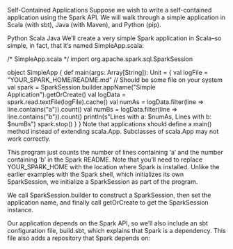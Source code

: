Self-Contained Applications
Suppose we wish to write a self-contained application using the Spark API. We will walk through a simple application in Scala (with sbt), Java (with Maven), and Python (pip).

Python
Scala
Java
We’ll create a very simple Spark application in Scala–so simple, in fact, that it’s named SimpleApp.scala:

/* SimpleApp.scala */
import org.apache.spark.sql.SparkSession

object SimpleApp {
def main(args: Array[String]): Unit = {
val logFile = "YOUR_SPARK_HOME/README.md" // Should be some file on your system
val spark = SparkSession.builder.appName("Simple Application").getOrCreate()
val logData = spark.read.textFile(logFile).cache()
val numAs = logData.filter(line => line.contains("a")).count()
val numBs = logData.filter(line => line.contains("b")).count()
println(s"Lines with a: $numAs, Lines with b: $numBs")
spark.stop()
}
}
Note that applications should define a main() method instead of extending scala.App. Subclasses of scala.App may not work correctly.

This program just counts the number of lines containing ‘a’ and the number containing ‘b’ in the Spark README. Note that you’ll need to replace YOUR_SPARK_HOME with the location where Spark is installed. Unlike the earlier examples with the Spark shell, which initializes its own SparkSession, we initialize a SparkSession as part of the program.

We call SparkSession.builder to construct a SparkSession, then set the application name, and finally call getOrCreate to get the SparkSession instance.

Our application depends on the Spark API, so we’ll also include an sbt configuration file, build.sbt, which explains that Spark is a dependency. This file also adds a repository that Spark depends on: